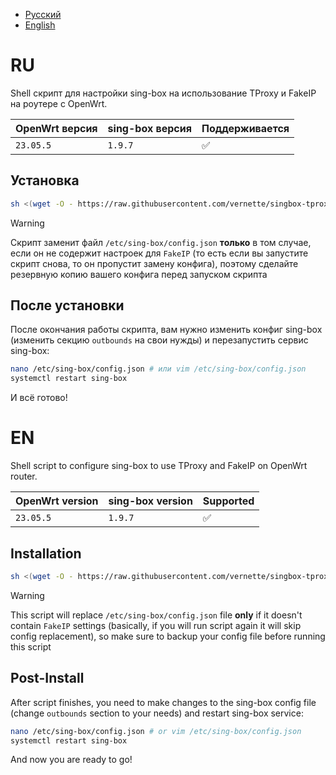 - [Русский](#ru)
- [English](#en)

# RU

Shell скрипт для настройки sing-box на использование TProxy и FakeIP на роутере с OpenWrt.

| OpenWrt версия | sing-box версия | Поддерживается |
| -------------- | --------------- | -------------- |
| `23.05.5`      | `1.9.7`         | ✅             |

## Установка

```bash
sh <(wget -O - https://raw.githubusercontent.com/vernette/singbox-tproxy-fakeip/main/install.sh)
```

> [!WARNING]
> Скрипт заменит файл `/etc/sing-box/config.json` **только** в том случае, если он не содержит настроек для `FakeIP` (то есть если вы запустите скрипт снова, то он пропустит замену конфига), поэтому сделайте резервную копию вашего конфига перед запуском скрипта

## После установки

После окончания работы скрипта, вам нужно изменить конфиг sing-box (изменить секцию `outbounds` на свои нужды) и перезапустить сервис sing-box:

```bash
nano /etc/sing-box/config.json # или vim /etc/sing-box/config.json
systemctl restart sing-box
```

И всё готово!

# EN

Shell script to configure sing-box to use TProxy and FakeIP on OpenWrt router.

| OpenWrt version | sing-box version | Supported |
| --------------- | ---------------- | --------- |
| `23.05.5`       | `1.9.7`          | ✅        |

## Installation

```bash
sh <(wget -O - https://raw.githubusercontent.com/vernette/singbox-tproxy-fakeip/main/install.sh)
```

> [!WARNING]
> This script will replace `/etc/sing-box/config.json` file **only** if it doesn't contain `FakeIP` settings (basically, if you will run script again it will skip config replacement), so make sure to backup your config file before running this script

## Post-Install

After script finishes, you need to make changes to the sing-box config file (change `outbounds` section to your needs) and restart sing-box service:

```bash
nano /etc/sing-box/config.json # or vim /etc/sing-box/config.json
systemctl restart sing-box
```

And now you are ready to go!
